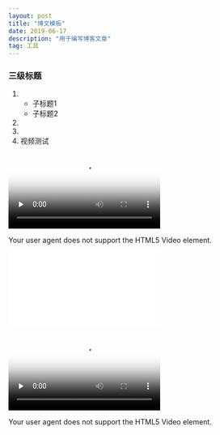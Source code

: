 ```yaml
---
layout: post
title: "博文模板"
date: 2019-06-17
description: "用于编写博客文章"
tag: 工具
---
```


### 三级标题

1.  
   *   子标题1
     * 子标题2
2.  
3.  
4.  视频测试

<video id="video" controls="" preload="none"
    poster="http://media.w3.org/2010/05/sintel/poster.png">
    <source id="mp4" src="/images/posts/markdown/trailer.mp4" type="video/mp4">
    <source id="webm" src="http://media.w3.org/2010/05/sintel/trailer.webm" type="video/webm">
    <source id="ogv" src="http://media.w3.org/2010/05/sintel/trailer.ogv" type="video/ogg">
    <p>Your user agent does not support the HTML5 Video element.</p>
 </video>
 
<iframe src="//player.bilibili.com/player.html?aid=33328664&cid=58336414&page=1" scrolling="no" border="0" frameborder="no" framespacing="0" allowfullscreen="true"> 
</iframe>

<video id="video" controls="" preload="none"
    poster="http://media.w3.org/2010/05/sintel/poster.png">
    <source id="mp4" src="//player.bilibili.com/player.html?aid=33328664&cid=58336414&page=1" type="video/mp4">
    <source id="webm" src="http://media.w3.org/2010/05/sintel/trailer.webm" type="video/webm">
    <source id="ogv" src="http://media.w3.org/2010/05/sintel/trailer.ogv" type="video/ogg">
    <p>Your user agent does not support the HTML5 Video element.</p>
 </video>
